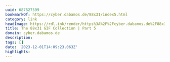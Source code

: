 ```yaml
---
uuid: 687527599
bookmarkOf: https://cyber.dabamos.de/88x31/index5.html
category: link
headImage: https://rdl.ink/render/https%3A%2F%2Fcyber.dabamos.de%2F88x31%2Findex5.html
title: The 88x31 GIF Collection | Part 5
domain: cyber.dabamos.de
description: 
tags: []
date: '2023-12-01T14:09:23.063Z'
highlights: 
---
```




